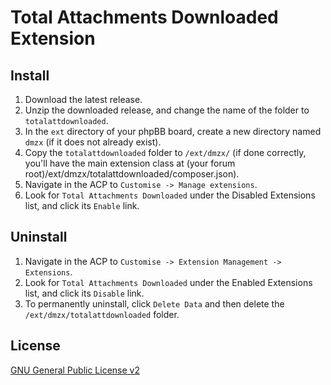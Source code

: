 # Total Attachments Downloaded Extension

## Install

1. Download the latest release.
2. Unzip the downloaded release, and change the name of the folder to `totalattdownloaded`.
3. In the `ext` directory of your phpBB board, create a new directory named `dmzx` (if it does not already exist).
4. Copy the `totalattdownloaded` folder to `/ext/dmzx/` (if done correctly, you'll have the main extension class at (your forum root)/ext/dmzx/totalattdownloaded/composer.json).
5. Navigate in the ACP to `Customise -> Manage extensions`.
6. Look for `Total Attachments Downloaded` under the Disabled Extensions list, and click its `Enable` link.

## Uninstall

1. Navigate in the ACP to `Customise -> Extension Management -> Extensions`.
2. Look for `Total Attachments Downloaded` under the Enabled Extensions list, and click its `Disable` link.
3. To permanently uninstall, click `Delete Data` and then delete the `/ext/dmzx/totalattdownloaded` folder.

## License
[GNU General Public License v2](http://opensource.org/licenses/GPL-2.0)
